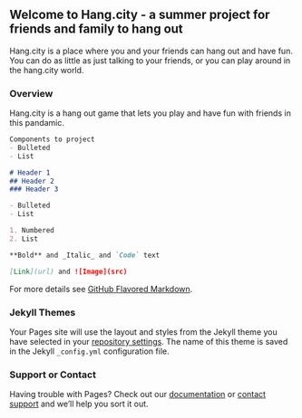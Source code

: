 <!-- # Text 1

## Text 2

### Text 3

- Bulleted
- List

1. Numbered
2. List

**Bold**

_Italic_ 

`Code` text

[Link](https://hang.city)

![Image](https://hang.city/image.png) -->

## Welcome to Hang.city - a summer project for friends and family to hang out

Hang.city is a place where you and your friends can hang out and have fun. You can do as little as just talking to your friends, or you can play around in the hang.city world. 
<!-- You can use the [editor on GitHub](https://github.com/superbluenova/hang-city-web/edit/main/README.md) to maintain and preview the content for your website in Markdown files. -->

<!-- Whenever you commit to this repository, GitHub Pages will run [Jekyll](https://jekyllrb.com/) to rebuild the pages in your site, from the content in your Markdown files.
 -->

### Overview

Hang.city is a hang out game that lets you play and have fun with friends in this pandamic. 
<!-- Markdown is a lightweight and easy-to-use syntax for styling your writing. It includes conventions for -->

```markdown
Components to project
- Bulleted
- List

# Header 1
## Header 2
### Header 3

- Bulleted
- List

1. Numbered
2. List

**Bold** and _Italic_ and `Code` text

[Link](url) and ![Image](src)
```

For more details see [GitHub Flavored Markdown](https://guides.github.com/features/mastering-markdown/).

### Jekyll Themes

Your Pages site will use the layout and styles from the Jekyll theme you have selected in your [repository settings](https://github.com/superbluenova/hang-city-web/settings/pages). The name of this theme is saved in the Jekyll `_config.yml` configuration file.

### Support or Contact

Having trouble with Pages? Check out our [documentation](https://docs.github.com/categories/github-pages-basics/) or [contact support](https://support.github.com/contact) and we’ll help you sort it out.

